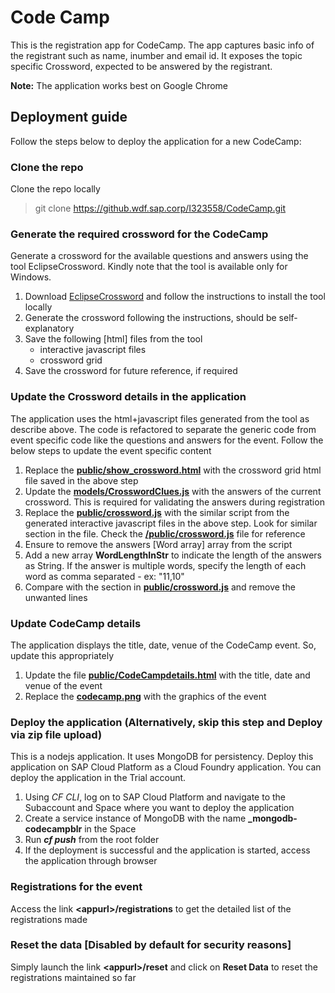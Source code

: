 # Code Camp
This is the registration app for CodeCamp. The app captures basic info of the registrant such as name, inumber and email id. It exposes the topic specific Crossword, expected to be answered by the registrant. 

**Note:** The application works best on Google Chrome

## Deployment guide
Follow the steps below to deploy the application for a new CodeCamp:

### Clone the repo
Clone the repo locally
> git clone https://github.wdf.sap.corp/I323558/CodeCamp.git


### Generate the required crossword for the CodeCamp
Generate a crossword for the available questions and answers using the tool EclipseCrossword. Kindly note that the tool is available only for Windows.

1. Download [EclipseCrossword](https://www.eclipsecrossword.com/) and follow the instructions to install the tool locally
2. Generate the crossword following the instructions, should be self-explanatory 
3. Save the following [html] files from the tool
    - interactive javascript files
    - crossword grid 
4. Save the crossword for future reference, if required

### Update the Crossword details in the application
The application uses the html+javascript files generated from the tool as describe above. The code is refactored to separate the generic code from event specific code like the questions and answers for the event. Follow the below steps to update the event specific content 

1. Replace the **[public/show_crossword.html](https://github.wdf.sap.corp/I323558/CodeCamp/blob/master/public/show_crossword.html)** with the crossword grid html file saved in the above step
2. Update the **[models/CrosswordClues.js](https://github.wdf.sap.corp/I323558/CodeCamp/blob/master/models/CrosswordClues.js)** with the answers of the current crossword. This is required for validating the answers during registration
3. Replace the **[public/crossword.js](https://github.wdf.sap.corp/I323558/CodeCamp/blob/master/public/crossword.js)** with the similar script from the generated interactive javascript files in the above step. Look for similar section in the file. Check the **[/public/crossword.js](https://github.wdf.sap.corp/I323558/CodeCamp/blob/master/public/crossword.js)** file for reference
4. Ensure to remove the answers [Word array] array from the script
5. Add a new array **WordLengthInStr** to indicate the length of the answers as String. If the answer is multiple words, specify the length of each word as comma separated - ex: "11,10" 
6. Compare with the section in **[public/crossword.js](https://github.wdf.sap.corp/I323558/CodeCamp/blob/master/public/crossword.js)** and remove the unwanted lines

### Update CodeCamp details 
The application displays the title, date, venue of the CodeCamp event. So, update this appropriately 

1. Update the file **[public/CodeCampdetails.html](https://github.wdf.sap.corp/I323558/CodeCamp/blob/master/public/codecampdetails.html)** with the title, date and venue of the event
2. Replace the **[codecamp.png](https://github.wdf.sap.corp/I323558/CodeCamp/blob/master/public/codecamp.png)** with the graphics of the event

### Deploy the application (Alternatively, skip this step and Deploy via zip file upload)
This is a nodejs application. It uses MongoDB for persistency. Deploy this application on SAP Cloud Platform as a Cloud Foundry application. You can deploy the application in the Trial account.

1. Using _CF CLI_, log on to SAP Cloud Platform and navigate to the Subaccount and Space where you want to deploy the application 
2. Create a service instance of MongoDB with the name **_mongodb-codecampblr** in the Space 
3. Run **_cf push_** from the root folder
4. If the deployment is successful and the application is started, access the application through browser

### Registrations for the event
Access the link **\<appurl\>/registrations** to get the detailed list of the registrations made

### Reset the data [Disabled by default for security reasons]
Simply launch the link **\<appurl\>/reset** and click on **Reset Data** to reset the registrations maintained so far
